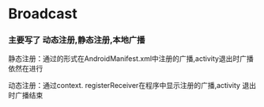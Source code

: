 # Broadcast

### 主要写了 动态注册,静态注册,本地广播
静态注册：通过<receiver></receiver>的形式在AndroidManifest.xml中注册的广播,activity退出时广播依然在进行

动态注册：通过context. registerReceiver在程序中显示注册的广播,activity 退出时广播结束

